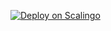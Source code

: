 [![Deploy on Scalingo](https://cdn.scalingo.com/deploy/button.svg)](https://dashboard.scalingo.com/create/app?source=https://github.com/tArogoD/scko#main)

